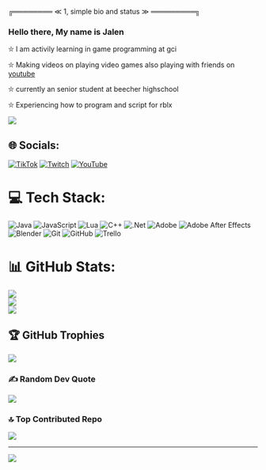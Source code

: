 ╔════════ ≪ 1, simple bio and status ≫ ═════════╗

### Hello there, My name is Jalen

⛦ I am activily learning in game programming at gci

⛦ Making videos on playing video games also playing with friends on [youtube](https://www.youtube.com/@jaylenizzz)

⛦ currently an senior student at beecher highschool 

⛦ Experiencing how to program and script for rblx

<picture>
  <source
    srcset="https://github-readme-stats.vercel.app/api?username=notjaylenizzz&show_icons=true&theme=dark"
    media="(prefers-color-scheme: dark)"
  />
  <source
    srcset="https://github-readme-stats.vercel.app/api?username=notjaylenizzz&show_icons=true"
    media="(prefers-color-scheme: light), (prefers-color-scheme: no-preference)"
  />
  <img src="https://github-readme-stats.vercel.app/api?username=notjaylenizzz&show_icons=true" />
</picture>

## 🌐 Socials:
[![TikTok](https://img.shields.io/badge/TikTok-%23000000.svg?logo=TikTok&logoColor=white)](https://tiktok.com/@notjaylenizzz) [![Twitch](https://img.shields.io/badge/Twitch-%239146FF.svg?logo=Twitch&logoColor=white)](https://twitch.tv/notjaylenizzz) [![YouTube](https://img.shields.io/badge/YouTube-%23FF0000.svg?logo=YouTube&logoColor=white)](https://youtube.com/@https://www.youtube.com/@jaylenizzz) 

# 💻 Tech Stack:
![Java](https://img.shields.io/badge/java-%23ED8B00.svg?style=for-the-badge&logo=openjdk&logoColor=white) ![JavaScript](https://img.shields.io/badge/javascript-%23323330.svg?style=for-the-badge&logo=javascript&logoColor=%23F7DF1E) ![Lua](https://img.shields.io/badge/lua-%232C2D72.svg?style=for-the-badge&logo=lua&logoColor=white) ![C++](https://img.shields.io/badge/c++-%2300599C.svg?style=for-the-badge&logo=c%2B%2B&logoColor=white) ![.Net](https://img.shields.io/badge/.NET-5C2D91?style=for-the-badge&logo=.net&logoColor=white) ![Adobe](https://img.shields.io/badge/adobe-%23FF0000.svg?style=for-the-badge&logo=adobe&logoColor=white) ![Adobe After Effects](https://img.shields.io/badge/Adobe%20After%20Effects-9999FF.svg?style=for-the-badge&logo=Adobe%20After%20Effects&logoColor=white) ![Blender](https://img.shields.io/badge/blender-%23F5792A.svg?style=for-the-badge&logo=blender&logoColor=white) ![Git](https://img.shields.io/badge/git-%23F05033.svg?style=for-the-badge&logo=git&logoColor=white) ![GitHub](https://img.shields.io/badge/github-%23121011.svg?style=for-the-badge&logo=github&logoColor=white) ![Trello](https://img.shields.io/badge/Trello-%23026AA7.svg?style=for-the-badge&logo=Trello&logoColor=white)
# 📊 GitHub Stats:
![](https://github-readme-stats.vercel.app/api?username=notjaylenizzz&theme=dark&hide_border=false&include_all_commits=false&count_private=false)<br/>
![](https://github-readme-streak-stats.herokuapp.com/?user=notjaylenizzz&theme=dark&hide_border=false)<br/>
![](https://github-readme-stats.vercel.app/api/top-langs/?username=notjaylenizzz&theme=dark&hide_border=false&include_all_commits=false&count_private=false&layout=compact)

## 🏆 GitHub Trophies
![](https://github-profile-trophy.vercel.app/?username=notjaylenizzz&theme=dark&no-frame=false&no-bg=true&margin-w=4)

### ✍️ Random Dev Quote
![](https://quotes-github-readme.vercel.app/api?type=horizontal&theme=dark)

### 🔝 Top Contributed Repo
![](https://github-contributor-stats.vercel.app/api?username=notjaylenizzz&limit=5&theme=dark&combine_all_yearly_contributions=true)

---
[![](https://visitcount.itsvg.in/api?id=notjaylenizzz&icon=3&color=12)](https://visitcount.itsvg.in)

<!-- Proudly created with GPRM ( https://gprm.itsvg.in ) -->
